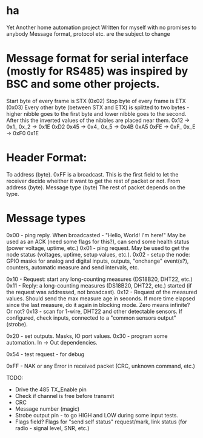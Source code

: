 ha
==

Yet Another home automation project
Written for myself with no promises to anybody
Message format, protocol etc. are the subject to change

Message format for serial interface (mostly for RS485) was inspired by BSC and some other projects.
==
Start byte of every frame is STX (0x02)
Stop byte of every frame is ETX (0x03)
Every other byte (between STX and ETX) is splitted to two bytes - higher nibble goes to the first byte and lower nibble goes to the second.
After this the inverted values of the nibbles are placed near them.
0x12 -> 0x1_ 0x_2 -> 0x1E 0xD2
0x45 -> 0x4_ 0x_5 -> 0x4B 0xA5
0xFE -> 0xF_ 0x_E -> 0xF0 0x1E


Header Format:
==
To address (byte). 0xFF is a broadcast. This is the first field to let the receiver decide wheither it want to get the rest of packet or not.
From address (byte).
Message type (byte)
The rest of packet depends on the type.

Message types
==
0x00 - ping reply. When broadcasted - "Hello, World! I'm here!" May be used as an ACK (need some flags for this?), can send some health status (power voltage, uptime, etc.)
0x01 - ping request. May be used to get the node status (voltages, uptime, setup values, etc.).
0x02 - setup the node: GPIO masks for analog and digital inputs, outputs, "onchange" event(s?), counters, automatic measure and send intervals, etc.

0x10 - Request: start any long-counting measures (DS18B20, DHT22, etc.)
0x11 - Reply: a long-counting measures (DS18B20, DHT22, etc.) started (if the request was addressed, not broadcast).
0x12 - Request of the measured values. Should send the max measure age in seconds. If more time elapsed since the last measure, do it again in blocking mode. Zero means infinite? Or not?
0x13 - scan for 1-wire, DHT22 and other detectable sensors. If configured, check inputs, connected to a "common sensors output" (strobe).

0x20 - set outputs. Masks, IO port values.
0x30 - program some automation. In -> Out dependencies.

0x54 - test request - for debug

0xFF - NAK or any Error in received packet (CRC, unknown command, etc.)

TODO:
- Drive the 485 TX_Enable pin
- Check if channel is free before transmit
- CRC
- Message number (magic)
- Strobe output pin - to go HIGH and LOW during some input tests.
- Flags field? Flags for "send self status" request/mark, link status (for radio - signal level, SNR, etc.)
